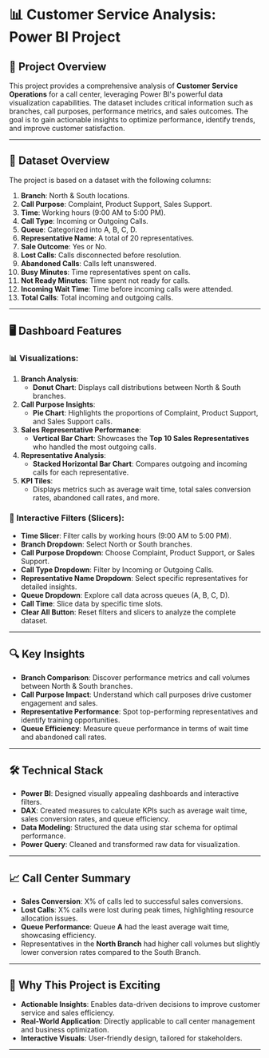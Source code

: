 # 📊 Customer Service Analysis: Power BI Project

## 🌟 Project Overview
This project provides a comprehensive analysis of **Customer Service Operations** for a call center, leveraging Power BI's powerful data visualization capabilities. The dataset includes critical information such as branches, call purposes, performance metrics, and sales outcomes. The goal is to gain actionable insights to optimize performance, identify trends, and improve customer satisfaction.

---

## 📂 Dataset Overview
The project is based on a dataset with the following columns:
1. **Branch**: North & South locations.
2. **Call Purpose**: Complaint, Product Support, Sales Support.
3. **Time**: Working hours (9:00 AM to 5:00 PM).
4. **Call Type**: Incoming or Outgoing Calls.
5. **Queue**: Categorized into A, B, C, D.
6. **Representative Name**: A total of 20 representatives.
7. **Sale Outcome**: Yes or No.
8. **Lost Calls**: Calls disconnected before resolution.
9. **Abandoned Calls**: Calls left unanswered.
10. **Busy Minutes**: Time representatives spent on calls.
11. **Not Ready Minutes**: Time spent not ready for calls.
12. **Incoming Wait Time**: Time before incoming calls were attended.
13. **Total Calls**: Total incoming and outgoing calls.

---

## 🖥️ Dashboard Features
### 📊 Visualizations:
1. **Branch Analysis**: 
   - **Donut Chart**: Displays call distributions between North & South branches.
2. **Call Purpose Insights**:
   - **Pie Chart**: Highlights the proportions of Complaint, Product Support, and Sales Support calls.
3. **Sales Representative Performance**:
   - **Vertical Bar Chart**: Showcases the **Top 10 Sales Representatives** who handled the most outgoing calls.
4. **Representative Analysis**:
   - **Stacked Horizontal Bar Chart**: Compares outgoing and incoming calls for each representative.
5. **KPI Tiles**:
   - Displays metrics such as average wait time, total sales conversion rates, abandoned call rates, and more.

### 🧰 Interactive Filters (Slicers):
- **Time Slicer**: Filter calls by working hours (9:00 AM to 5:00 PM).
- **Branch Dropdown**: Select North or South branches.
- **Call Purpose Dropdown**: Choose Complaint, Product Support, or Sales Support.
- **Call Type Dropdown**: Filter by Incoming or Outgoing Calls.
- **Representative Name Dropdown**: Select specific representatives for detailed insights.
- **Queue Dropdown**: Explore call data across queues (A, B, C, D).
- **Call Time**: Slice data by specific time slots.
- **Clear All Button**: Reset filters and slicers to analyze the complete dataset.

---

## 🔍 Key Insights
- **Branch Comparison**: Discover performance metrics and call volumes between North & South branches.
- **Call Purpose Impact**: Understand which call purposes drive customer engagement and sales.
- **Representative Performance**: Spot top-performing representatives and identify training opportunities.
- **Queue Efficiency**: Measure queue performance in terms of wait time and abandoned call rates.

---

## 🛠️ Technical Stack
- **Power BI**: Designed visually appealing dashboards and interactive filters.
- **DAX**: Created measures to calculate KPIs such as average wait time, sales conversion rates, and queue efficiency.
- **Data Modeling**: Structured the data using star schema for optimal performance.
- **Power Query**: Cleaned and transformed raw data for visualization.

---

## 📈 Call Center Summary
- **Sales Conversion**: X% of calls led to successful sales conversions.
- **Lost Calls**: X% calls were lost during peak times, highlighting resource allocation issues.
- **Queue Performance**: Queue **A** had the least average wait time, showcasing efficiency.
- Representatives in the **North Branch** had higher call volumes but slightly lower conversion rates compared to the South Branch.

---

## 🤩 Why This Project is Exciting
- **Actionable Insights**: Enables data-driven decisions to improve customer service and sales efficiency.
- **Real-World Application**: Directly applicable to call center management and business optimization.
- **Interactive Visuals**: User-friendly design, tailored for stakeholders.

---
